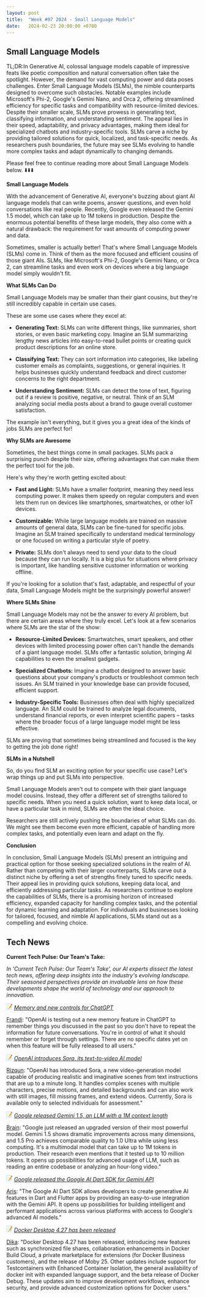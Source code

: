 ```yaml
---
layout: post
title:  "Week #07 2024 - Small Language Models"
date:   2024-02-23 20:00:00 +0700
---
```


## Small Language Models

TL;DR:In Generative AI, colossal language models capable of impressive feats like poetic composition and natural conversation often take the spotlight. However, the demand for vast computing power and data poses challenges. Enter Small Language Models (SLMs), the nimble counterparts designed to overcome such obstacles. Notable examples include Microsoft's Phi-2, Google's Gemini Nano, and Orca 2, offering streamlined efficiency for specific tasks and compatibility with resource-limited devices. Despite their smaller scale, SLMs prove prowess in generating text, classifying information, and understanding sentiment. The appeal lies in their speed, adaptability, and privacy advantages, making them ideal for specialized chatbots and industry-specific tools. SLMs carve a niche by providing tailored solutions for quick, localized, and task-specific needs. As researchers push boundaries, the future may see SLMs evolving to handle more complex tasks and adapt dynamically to changing demands.


Please feel free to continue reading more about Small Language Models below. ⬇️⬇️⬇️


__Small Language Models__

With the advancement of Generative AI, everyone's buzzing about giant AI language models that can write poems, answer questions, and even hold conversations like real people. Recently, Google even released the Gemini 1.5 model, which can take up to 1M tokens in production. Despite the enormous potential benefits of these large models, they also come with a natural drawback: the requirement for vast amounts of computing power and data.


Sometimes, smaller is actually better! That's where Small Language Models (SLMs) come in. Think of them as the more focused and efficient cousins of those giant AIs. SLMs, like Microsoft's Phi-2, Google's Gemini Nano, or Orca 2, can streamline tasks and even work on devices where a big language model simply wouldn't fit.

__What SLMs Can Do__

Small Language Models may be smaller than their giant cousins, but they're still incredibly capable in certain use cases. 

These are some use cases where they excel at:

* **Generating Text:**  SLMs can write different things, like summaries, short stories, or even basic marketing copy. Imagine an SLM summarizing lengthy news articles into easy-to-read bullet points or creating quick product descriptions for an online store.

* **Classifying Text:** They can sort information into categories, like labeling customer emails as complaints, suggestions, or general inquiries. It helps businesses quickly understand feedback and direct customer concerns to the right department.

* **Understanding Sentiment:**  SLMs can detect the tone of text, figuring out if a review is positive, negative, or neutral. Think of an SLM analyzing social media posts about a brand to gauge overall customer satisfaction.


The example isn't everything, but it gives you a great idea of the kinds of jobs SLMs are perfect for!


__Why SLMs are Awesome__

Sometimes, the best things come in small packages. SLMs pack a surprising punch despite their size, offering advantages that can make them the perfect tool for the job.



Here's why they're worth getting excited about:

* **Fast and Light:** SLMs have a smaller footprint, meaning they need less computing power. It makes them speedy on regular computers and even lets them run on devices like smartphones, smartwatches, or other IoT devices.

* **Customizable:**  While large language models are trained on massive amounts of general data, SLMs can be fine-tuned for specific jobs. Imagine an SLM trained specifically to understand medical terminology or one focused on writing a particular style of poetry.

* **Private:** SLMs don't always need to send your data to the cloud because they can run locally. It is a big plus for situations where privacy is important, like handling sensitive customer information or working offline.

If you're looking for a solution that's fast, adaptable, and respectful of your data, Small Language Models might be the surprisingly powerful answer!

__Where SLMs Shine__

Small Language Models may not be the answer to every AI problem, but there are certain areas where they truly excel. Let's look at a few scenarios where SLMs are the star of the show:

* **Resource-Limited Devices:**  Smartwatches, smart speakers, and other devices with limited processing power often can't handle the demands of a giant language model. SLMs offer a fantastic solution, bringing AI capabilities to even the smallest gadgets.

* **Specialized Chatbots:** Imagine a chatbot designed to answer basic questions about your company's products or troubleshoot common tech issues. An SLM trained in your knowledge base can provide focused, efficient support.

* **Industry-Specific Tools:**  Businesses often deal with highly specialized language. An SLM could be trained to analyze legal documents, understand financial reports, or even interpret scientific papers – tasks where the broader focus of a large language model might be less effective.



SLMs are proving that sometimes being streamlined and focused is the key to getting the job done right!

__SLMs in a Nutshell__

So, do you find SLM an exciting option for your specific use case? Let's wrap things up and put SLMs into perspective.

Small Language Models aren't out to compete with their giant language model cousins. Instead, they offer a different set of strengths tailored to specific needs. When you need a quick solution, want to keep data local, or have a particular task in mind, SLMs are often the ideal choice.

Researchers are still actively pushing the boundaries of what SLMs can do. We might see them become even more efficient, capable of handling more complex tasks, and potentially even learn and adapt on the fly.

__Conclusion__

In conclusion, Small Language Models (SLMs) present an intriguing and practical option for those seeking specialized solutions in the realm of AI. Rather than competing with their larger counterparts, SLMs carve out a distinct niche by offering a set of strengths finely tuned to specific needs. Their appeal lies in providing quick solutions, keeping data local, and efficiently addressing particular tasks. As researchers continue to explore the capabilities of SLMs, there is a promising horizon of increased efficiency, expanded capacity for handling complex tasks, and the potential for dynamic learning and adaptation. For individuals and businesses looking for tailored, focused, and nimble AI applications, SLMs stand out as a compelling and evolving choice.



## Tech News

__Current Tech Pulse: Our Team's Take:__

*In 'Current Tech Pulse: Our Team's Take', our AI experts dissect the latest tech news, offering deep insights into the industry's evolving landscape. Their seasoned perspectives provide an invaluable lens on how these developments shape the world of technology and our approach to innovation.*


![memo](/assets/images/memo16.png) *[Memory and new controls for ChatGPT](https://openai.com/blog/memory-and-new-controls-for-chatgpt)*

[Frandi](https://www.linkedin.com/in/frandi): "OpenAI is testing out a new memory feature in ChatGPT to remember things you discussed in the past so you don't have to repeat the information for future conversations. You're in control of what it should remember or forget through settings. There are no specific dates yet on when this feature will be fully released to all users."

![memo](/assets/images/memo16.png) *[OpenAI introduces Sora, its text-to-video AI model](https://www.theverge.com/2024/2/15/24074151/openai-sora-text-to-video-ai)*

[Rizqun](https://www.linkedin.com/in/rizqun-rizal-ahsani-970268128): "OpenAI has introduced Sora, a new video-generation model capable of producing realistic and imaginative scenes from text instructions that are up to a minute long. It handles complex scenes with multiple characters, precise motions, and detailed backgrounds and can also work with still images, fill missing frames, and extend videos. Currently, Sora is available only to selected individuals for assessment."

![memo](/assets/images/memo16.png) *[Google released Gemini 1.5, an LLM with a 1M context length](https://blog.google/technology/ai/google-gemini-next-generation-model-february-2024)*

[Brain](https://www.linkedin.com/in/brain-balaka/): "Google just released an upgraded version of their most powerful model. Gemini 1.5 shows dramatic improvements across many dimensions, and 1.5 Pro achieves comparable quality to 1.0 Ultra while using less computing. It's a multimodal model that can take up to 1M tokens in production. Their research even mentions that it tested up to 10 million tokens. It opens up possibilities for advanced usage of LLM, such as reading an entire codebase or analyzing an hour-long video."

![memo](/assets/images/memo16.png) *[Google released the Google AI Dart SDK for Gemini API](https://medium.com/flutter/harness-the-gemini-api-in-your-dart-and-flutter-apps-00573e560381)*

[Aris](https://www.linkedin.com/in/arispriyantoro/): "The Google AI Dart SDK allows developers to create generative AI features in Dart and Flutter apps by providing an easy-to-use integration with the Gemini API. It opens up possibilities for building intelligent and performant applications across various platforms with access to Google's advanced AI models."

![memo](/assets/images/memo16.png) *[Docker Desktop 4.27 has been released](https://www.docker.com/blog/docker-desktop-4-27)*

[Dika](https://www.linkedin.com/in/dika-arta-karunia/): "Docker Desktop 4.27 has been released, introducing new features such as synchronized file shares, collaboration enhancements in Docker Build Cloud, a private marketplace for extensions (for Docker Business customers), and the release of Moby 25. Other updates include support for Testcontainers with Enhanced Container Isolation, the general availability of docker init with expanded language support, and the beta release of Docker Debug. These updates aim to improve development workflows, enhance security, and provide advanced customization options for Docker users."
